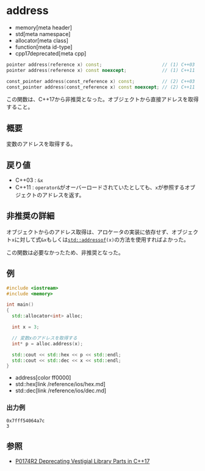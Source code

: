 # address
* memory[meta header]
* std[meta namespace]
* allocator[meta class]
* function[meta id-type]
* cpp17deprecated[meta cpp]

```cpp
pointer address(reference x) const;                      // (1) C++03
pointer address(reference x) const noexcept;             // (1) C++11

const_pointer address(const_reference x) const;          // (2) C++03
const_pointer address(const_reference x) const noexcept; // (2) C++11
```

この関数は、C++17から非推奨となった。オブジェクトから直接アドレスを取得すること。


## 概要
変数のアドレスを取得する。


## 戻り値
- C++03 : `&x`
- C++11 : `operator&`がオーバーロードされていたとしても、`x`が参照するオブジェクトのアドレスを返す。


## 非推奨の詳細
オブジェクトからのアドレス取得は、アロケータの実装に依存せず、オブジェクト`x`に対して式`&x`もしくは[`std::addressof`](/reference/memory/addressof.md)`(x)`の方法を使用すればよかった。

この関数は必要なかったため、非推奨となった。


## 例
```cpp example
#include <iostream>
#include <memory>

int main()
{
  std::allocator<int> alloc;

  int x = 3;

  // 変数xのアドレスを取得する
  int* p = alloc.address(x);

  std::cout << std::hex << p << std::endl;
  std::cout << std::dec << x << std::endl;
}
```
* address[color ff0000]
* std::hex[link /reference/ios/hex.md]
* std::dec[link /reference/ios/dec.md]

### 出力例
```
0x7fff54064a7c
3
```


## 参照
- [P0174R2 Deprecating Vestigial Library Parts in C++17](http://www.open-std.org/jtc1/sc22/wg21/docs/papers/2016/p0174r2.html)
